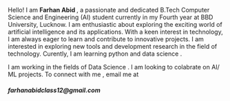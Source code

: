 <html>
<body>
<p>Hello! I am <b>Farhan Abid </b>, a passionate and dedicated B.Tech Computer Science and Engineering (AI) student currently in my Fourth year at BBD University, Lucknow. I am enthusiastic about exploring the exciting world of artificial intelligence and its applications. With a keen interest in technology, I am always eager to learn and contribute to innovative projects.
  I am interested in exploring new tools and development research in the field of technology.
  Curently, I am learning python and data science .</p>
  I am working in the fields of Data Science .
  I am looking to colabrate on AI/ ML projects.
  To connect with me , email me at 
 <h5> farhanabidclass12@gmail.com</h5>
</body>
</html>
<!---
farhanabid786/farhanabid786 is a ✨ special ✨ repository because its `README.md` (this file) appears on your GitHub profile.
You can click the Preview link to take a look at your changes.
--->
